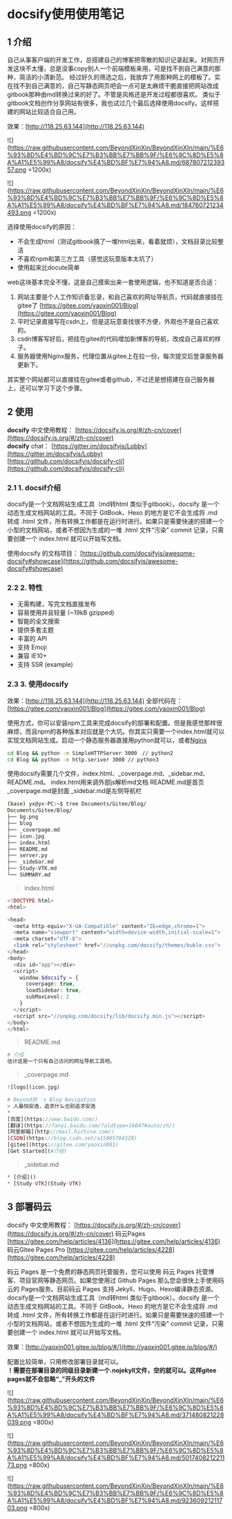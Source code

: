 # docsify使用使用笔记

## 1 介绍


自己从事客户端的开发工作，总搭建自己的博客把零散的知识记录起来。对网页开发这块不太懂，总是没事copy别人一个前端模板来用，可是找不到自己满意的那种，简洁的小清新范。
经过好久的筛选之后，我放弃了用那种网上的模板了。实在找不到自己满意的，自己写静态网页吧会一点可是太麻烦干脆直接把网站改成gitbook那种由md转换过来的好了。不管是风格还是开发过程都很喜欢。
类似于gitbook文档创作分享网站有很多，我也试过几个最后选择使用docsify。这样搭建的网站比较适合自己用。

效果：[http://118.25.63.144](http://118.25.63.144)

![](https://raw.githubusercontent.com/BeyondXinXin/BeyondXinXIn/main/%E6%93%8D%E4%BD%9C%E7%B3%BB%E7%BB%9F/%E6%9C%8D%E5%8A%A1%E5%99%A8/docsify%E4%BD%BF%E7%94%A8.md/68780721239357.png =1200x)

![](https://raw.githubusercontent.com/BeyondXinXin/BeyondXinXIn/main/%E6%93%8D%E4%BD%9C%E7%B3%BB%E7%BB%9F/%E6%9C%8D%E5%8A%A1%E5%99%A8/docsify%E4%BD%BF%E7%94%A8.md/184760721234493.png =1200x)

选择使用docsify的原因：
- 不会生成html（测试gitbook搞了一堆html出来，看着就烦），文档目录比较整洁
- 不喜欢npm和第三方工具（感觉这玩意版本太坑了）
- 使用起来比docute简单


web这块基本完全不懂，这是自己摸索出来一套使用逻辑，也不知道是否合适：

1. 网站主要是个人工作知识备忘录，和自己喜欢的网址导航页，代码就直接挂在gitee了 [https://gitee.com/yaoxin001/Blog](https://gitee.com/yaoxin001/Blog)
2. 平时记录直接写在csdn上，但是这玩意查找很不方便，外观也不是自己喜欢的。
3. csdn博客写好后，把挂在gitee的代码增加新博客的导航，改成自己喜欢的样子。
4. 服务器使用Nginx服务，代理位置从gitee上在拉一份，每次提交后登录服务器更新下。

其实整个网站都可以直接挂在gitee或者github，不过还是想搭建在自己服务器上，还可以学习下这个步骤。



## 2 使用

**docsify** 中文使用教程： [https://docsify.js.org/#/zh-cn/cover](https://docsify.js.org/#/zh-cn/cover)  
**docsify** chat：	[https://gitter.im/docsifyjs/Lobby](https://gitter.im/docsifyjs/Lobby)  
[https://github.com/docsifyjs/docsify-cli](https://github.com/docsifyjs/docsify-cli)  


### 2.1 1. docsif介绍
docsify是一个文档网站生成工具（md转html 类似于gitbook）。docsify 是一个动态生成文档网站的工具。不同于 GitBook、Hexo 的地方是它不会生成将 .md 转成 .html 文件，所有转换工作都是在运行时进行。如果只是需要快速的搭建一个小型的文档网站，或者不想因为生成的一堆 .html 文件“污染” commit 记录，只需要创建一个 index.html 就可以开始写文档。

使用docsify 的文档项目：
[https://github.com/docsifyjs/awesome-docsify#showcase](https://github.com/docsifyjs/awesome-docsify#showcase)
### 2.2 2. 特性
- 无需构建，写完文档直接发布
- 容易使用并且轻量 (~19kB gzipped)
- 智能的全文搜索
- 提供多套主题
- 丰富的 API
- 支持 Emoji
- 兼容 IE10+
- 支持 SSR (example)

### 2.3 3. 使用docsify 
效果：[http://118.25.63.144](http://118.25.63.144)
全部代码在：[https://gitee.com/yaoxin001/Blog](https://gitee.com/yaoxin001/Blog)

使用方式，你可以安装npm工具来完成docsify的部署和配置。但是我感觉那样很麻烦，而且npm的各种版本对应就是个大坑。你其实只需要一个index.html就可以实现文档网站生成。启动一个静态服务器直接用python就可以，或者[Nginx](https://blog.csdn.net/a15005784320/article/details/103437776)

```bash
cd Blog && python -m SimpleHTTPServer 3000　// python2
cd Blog && python -m http.seriver 3000 // python3
```

使用docsify需要几个文件，index.html、_coverpage.md、_sidebar.md、README.md。
index.html用来调外部js解析md文档
README.md是首页
_coverpage.md是封面
_sidebar.md是左侧导航栏

```bash
(base) yx@yx-PC:~$ tree Documents/Gitee/Blog/
Documents/Gitee/Blog/
├── bg.png
├── blog
├── _coverpage.md
├── icon.jpg
├── index.html
├── README.md
├── server.py
├── _sidebar.md
├── Study-VTK.md
└── SUMMARY.md
```

> index.html

```php
<!DOCTYPE html>
<html>

<head>
  <meta http-equiv="X-UA-Compatible" content="IE=edge,chrome=1">
  <meta name="viewport" content="width=device-width,initial-scale=1">
  <meta charset="UTF-8">
  <link rel="stylesheet" href="//unpkg.com/docsify/themes/buble.css">
</head>
<body>
  <div id="app"></div>
  <script>
    window.$docsify = {
      coverpage: true,
      loadSidebar: true,
      subMaxLevel: 2
    }
  </script>
  <script src="//unpkg.com/docsify/lib/docsify.min.js"></script>
</body>
</html>
```

> README.md

```php
# 介绍
估计这是一个只有自己访问的网址导航工具吧。
```

> _coverpage.md

```php
![logo](icon.jpg)

# Beyond欣 's Blog Navigation
> 人最怕安逸，追求什么也别追求安逸
* 
[百度](https://www.baidu.com/)
[翻译](https://fanyi.baidu.com/?aldtype=16047#auto/zh/)
[阿里邮箱](http://mail.hichina.com/)
[CSDN](https://blog.csdn.net/a15005784320)
[gitee](https://gitee.com/yaoxin001)  
[Get Started](#介绍)
```

> _sidebar.md

```php
* [介绍]()
* [Study-VTK](Study-VTK)
```






## 3 部署码云

docsify 中文使用教程： [https://docsify.js.org/#/zh-cn/cover](https://docsify.js.org/#/zh-cn/cover)
码云Pages [https://gitee.com/help/articles/4136](https://gitee.com/help/articles/4136)
码云Gitee Pages Pro [https://gitee.com/help/articles/4228](https://gitee.com/help/articles/4228)

码云 Pages 是一个免费的静态网页托管服务，您可以使用 码云 Pages 托管博客、项目官网等静态网页。如果您使用过 Github Pages 那么您会很快上手使用码云的 Pages服务。目前码云 Pages 支持 Jekyll、Hugo、Hexo编译静态资源。  
docsify是一个文档网站生成工具（md转html 类似于gitbook）。docsify 是一个动态生成文档网站的工具。不同于 GitBook、Hexo 的地方是它不会生成将 .md 转成 .html 文件，所有转换工作都是在运行时进行。如果只是需要快速的搭建一个小型的文档网站，或者不想因为生成的一堆 .html 文件“污染” commit 记录，只需要创建一个 index.html 就可以开始写文档。

效果：[http://yaoxin001.gitee.io/blog/#/](http://yaoxin001.gitee.io/blog/#/)

配置比较简单，只用修改部署目录就可以。  
**！需要在部署目录的同级目录新建一个.nojekyll文件，空的就可以。这样gitee pages就不会忽略“_”开头的文件**

![](https://raw.githubusercontent.com/BeyondXinXin/BeyondXinXIn/main/%E6%93%8D%E4%BD%9C%E7%B3%BB%E7%BB%9F/%E6%9C%8D%E5%8A%A1%E5%99%A8/docsify%E4%BD%BF%E7%94%A8.md/371480821228039.png =800x)

![](https://raw.githubusercontent.com/BeyondXinXin/BeyondXinXIn/main/%E6%93%8D%E4%BD%9C%E7%B3%BB%E7%BB%9F/%E6%9C%8D%E5%8A%A1%E5%99%A8/docsify%E4%BD%BF%E7%94%A8.md/501740821221173.png =800x)

![](https://raw.githubusercontent.com/BeyondXinXin/BeyondXinXIn/main/%E6%93%8D%E4%BD%9C%E7%B3%BB%E7%BB%9F/%E6%9C%8D%E5%8A%A1%E5%99%A8/docsify%E4%BD%BF%E7%94%A8.md/92360921211703.png =800x)





